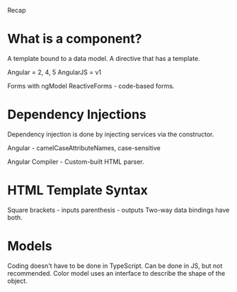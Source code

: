Recap

# What is a component?

A template bound to a data model.
A directive that has a template.


Angular = 2, 4, 5
AngularJS = v1

Forms with ngModel
ReactiveForms - code-based forms.


# Dependency Injections
Dependency injection is done by injecting services via the 
constructor.

Angular - camelCaseAttributeNames, case-sensitive

Angular Compiler - Custom-built HTML parser.

# HTML Template Syntax

Square brackets - inputs
parenthesis - outputs
Two-way data bindings have both.

# Models

Coding doesn't have to be done in TypeScript. 
Can be done in JS, but not recommended.
Color model uses an interface to describe the shape of the object.




